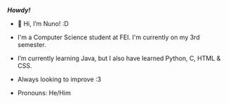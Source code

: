 ***Howdy!***
- 👋 Hi, I’m Nuno! :D
- I'm a Computer Science student at FEI. I'm currently on my 3rd semester.

-  I’m currently learning Java, but I also have learned Python, C, HTML & CSS.
- Always looking to improve :3

- Pronouns: He/Him
<!---
nunomgs136/nunomgs136 is a ✨ special ✨ repository because its `README.md` (this file) appears on your GitHub profile.
You can click the Preview link to take a look at your changes.
--->
